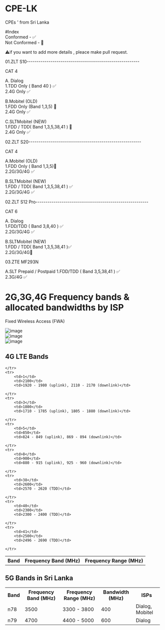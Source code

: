 # CPE-LK
CPEs ' from Sri Lanka

#Index<br>
Conformed - ✅<br>
Not Conformed - 🚫<br>

⚠️if you want to add more details , pleace make pull request.<br>

01.ZLT S10---------------------------------------------------------

CAT 4

A. Dialog <br>
  1.TDD Only ( Band 40 ) ✅<br>
  2.4G Only ✅<br>
  
B.Mobitel (OLD)<br>
  1.FDD Only (Band 1,3,5) 🚫<br>
  2.4G Only ✅<br>
  
C.SLTMobitel (NEW)<br>
  1.FDD / TDD( Band 1,3,5,38,41 ) 🚫<br>
  2.4G Only ✅<br>

02.ZLT S20---------------------------------------------------------

CAT 4

A.Mobitel (OLD)<br>
  1.FDD Only ( Band 1,3,5)🚫<br>
  2.2G/3G/4G ✅<br>
  
B.SLTMobitel (NEW)<br>
  1.FDD / TDD( Band 1,3,5,38,41 ) ✅<br>
  2.2G/3G/4G ✅<br>

02.ZLT S12 Pro---------------------------------------------------------

CAT 6

A. Dialog <br>
  1.FDD/TDD  ( Band 3,8,40 ) ✅<br>
  2.2G/3G/4G ✅<br>
  
B.SLTMobitel (NEW)<br>
  1.FDD / TDD( Band 1,3,5,38,41 )✅<br>
  2.2G/3G/4G🚫<br>
  
03.ZTE MF293N

A.SLT Prepaid / Postpaid 
  1.FDD/TDD ( Band 3,5,38,41 ) ✅<br>
  2.3G/4G ✅<br>



  
  # 2G,3G,4G Frequency bands & allocated bandwidths by ISP

  Fixed Wireless Access (FWA)

  ![image](https://github.com/user-attachments/assets/f0af345b-dbe9-482c-a43b-266fc1d52cb8) <br>
  ![image](https://github.com/user-attachments/assets/ce540fa5-056c-4e8b-b195-0867419886d8) <br>
  ![image](https://github.com/user-attachments/assets/28a09d8e-da3f-44ab-af8c-5a784794ee9a) <br>



<h2>4G LTE Bands</h2>
<table>
    <tr>
        <th>Band</th>
        <th>Frequency Band (MHz)</th>
        <th>Frequency Range (MHz)</th>
        
    </tr>
    <tr>
        <td>1</td>
        <td>2100</td>
        <td>1920 - 1980 (uplink), 2110 - 2170 (downlink)</td>
        
    </tr>
    <tr>
        <td>3</td>
        <td>1800</td>
        <td>1710 - 1785 (uplink), 1805 - 1880 (downlink)</td>
        
    </tr>
    <tr>
        <td>5</td>
        <td>850</td>
        <td>824 - 849 (uplink), 869 - 894 (downlink)</td>
        
    </tr>
    <tr>
        <td>8</td>
        <td>900</td>
        <td>880 - 915 (uplink), 925 - 960 (downlink)</td>
        
    </tr>
    <tr>
        <td>38</td>
        <td>2600</td>
        <td>2570 - 2620 (TDD)</td>
        
    </tr>
    <tr>
        <td>40</td>
        <td>2300</td>
        <td>2300 - 2400 (TDD)</td>
        
    </tr>
    <tr>
        <td>41</td>
        <td>2500</td>
        <td>2496 - 2690 (TDD)</td>
        
    </tr>
</table>


<h2>5G Bands in Sri Lanka</h2>
<table>
    <tr>
        <th>Band</th>
        <th>Frequency Band (MHz)</th>
        <th>Frequency Range (MHz)</th>
        <th>Bandwidth (MHz)</th>
        <th>ISPs</th>
    </tr>
    <tr>
        <td>n78</td>
        <td>3500</td>
        <td>3300 - 3800</td>
        <td>400</td>
        <td>Dialog, Mobitel</td>
    </tr>
    <tr>
        <td>n79</td>
        <td>4700</td>
        <td>4400 - 5000</td>
        <td>600</td>
        <td>Dialog</td>
    </tr>
</table>


